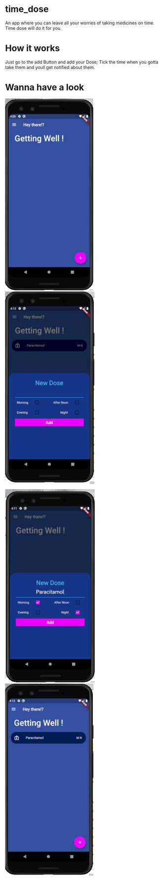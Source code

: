 # time_dose

An app where you can leave all your worries of taking medicines on time. Time dose will do it for you.

# How it works

Just go to the add Button and add your Dose;
Tick the time when you gotta take them and youll get notified about them.

# Wanna have a look

![alt text](https://github.com/rudranshawasthi/time_dose/blob/master/readmeImages/first.png)         ![alt text](https://github.com/rudranshawasthi/time_dose/blob/master/readmeImages/second.png)

![alt text](https://github.com/rudranshawasthi/time_dose/blob/master/readmeImages/third.PNG)         ![alt text](https://github.com/rudranshawasthi/time_dose/blob/master/readmeImages/fourth.png)